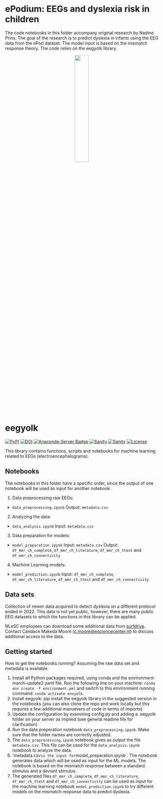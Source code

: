 # ePodium: EEGs and dyslexia risk in children 

The code notebooks in this folder accompany original research by Nadine Prins. The goal of the research is to predict dyslexia in infants using the EEG data from the ePod dataset. The model input is based on the mismatch response theory.
The code relies on the eegyolk library.


<p align="center">
    <img style="width: 30%; height: 30%" src="https://github.com/NLeSC/ePodium/blob/main/eegyolk_logo.png">
</p>

# eegyolk

[![PyPI](https://img.shields.io/pypi/v/eegyolk.svg)](https://pypi.python.org/pypi/eegyolk/)
[![DOI](https://zenodo.org/badge/DOI/10.5281/zenodo.6865762.svg)](https://doi.org/10.5281/zenodo.6865762)
[![Anaconda-Server Badge](https://anaconda.org/eegyolk/eegyolk/badges/version.svg)](https://anaconda.org/eegyolk/eegyolk)
[![Sanity](https://github.com/eegyolk-ai/eegyolk/actions/workflows/on-commit.yml/badge.svg)](https://github.com/eegyolk-ai/eegyolk/actions/workflows/on-commit.yml)
[![Sanity](https://github.com/eegyolk-ai/eegyolk/actions/workflows/on-tag.yml/badge.svg)](https://github.com/eegyolk-ai/eegyolk/actions/workflows/on-tag.yml)
[![License](https://img.shields.io/badge/License-Apache_2.0-blue.svg)](https://opensource.org/licenses/Apache-2.0)


This library contains functions, scripts and notebooks for machine learning related to EEGs (electroencephalograms). 

## Notebooks
The notebooks in this folder have a specific order, since the output of one notebook will be used as input for another notebook. 

1. Data preprocessing raw EEGs: 
- `data_preprocessing.ipynb`
Output: `metadata.csv`

2. Analyzing the data:
- `data_analysis.ipynb`
Input: `metadata.csv`

3. Data preparation for models: 
- `model_preparation.ipynb`
Input: `metadata.csv`
Output: `df_mmr_ch_complete`, `df_mmr_ch_literature`, `df_mmr_ch_ttest` and `df_mmr_ch_connectivity`

4. Machine Learning models: 
- `model_prediction.ipynb`
Input: `df_mmr_ch_complete`, `df_mmr_ch_literature`, `df_mmr_ch_ttest` and `df_mmr_ch_connectivity`

## Data sets

Collection of newer data acquired to detect dyslexia on a different protocol ended in 2022. This data is not yet public, however, there are many public EEG datasets to which the functions in this library can be applied.

NLeSC employees can download some additional data from [surfdrive](https://surfdrive.surf.nl/files/index.php/s/mkwBAisnYUaPRhy).
Contact Candace Makeda Moore (c.moore@esciencecenter.nl) to discuss additional access to the data.

## Getting started 

How to get the notebooks running? Assuming the raw data set and metadata is available.

1. Install all Python packages required, using conda and the environment-march-update2.yaml file.
    Run the following line on your machine: `conda env create -f environment.yml` and switch to this environment running command: `conda activate envyolk`.
2. Install eegyolk: pip install the eegyolk library in the suggested version in the notebooks 
   (you can also clone the repo and   work locally but this requires a few additional manuevers of code in terms of imports)
3. Update the configuration by examining config.py and adding a .eegyolk folder on your server as implied (see general readme file for clarification)
4. Run the data preperation notebook `data_preprocessing.ipynb`. Make sure that the folder names are correctly adjusted. 
5. The `data_preprocessing.ipynb` notebook gives as output the file `metadata.csv`. This file can be used for the `data_analysis.ipynb` notebook to analyze the data. 
6. 'metadata.csv` is the input for `model_preparation.ipynb`. The notebook generates data which will be used as input for the ML models. The notebook is based on the mismatch response between a standard stimulus and a deviant stimulus. 
7. The generated files `df_mmr_ch_complete`, `df_mmr_ch_literature`, `df_mmr_ch_ttest` and `df_mmr_ch_connectivity` can be used as input for the machine learning notebook `model_prediction.ipynb` to try different models on the mismatch response data to predict dyslexia. 

